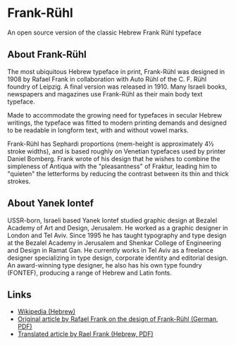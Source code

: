 # Frank-Rühl
An open source version of the classic Hebrew Frank Rühl typeface

## About Frank-Rühl

The most ubiquitous Hebrew typeface in print, Frank-Rühl was designed in 1908 by Rafael Frank in collaboration with Auto Rühl of the C. F. Rühl foundry of Leipzig. A final version was released in 1910. Many Israeli books, newspapers and magazines use Frank-Rühl as their main body text typeface.

Made to accommodate the growing need for typefaces in secular Hebrew writings, the typeface was fitted to modern printing demands and designed to be readable in longform text, with and without vowel marks.

Frank-Rühl has Sephardi proportions (mem-height is approximately 4½ stroke widths), and is based roughly on Venetian typefaces used by printer Daniel Bomberg. Frank wrote of his design that he wishes to combine the simpleness of Antiqua with the "pleasantness" of Fraktur, leading him to "quieten" the letterforms by reducing the contrast between its thin and thick strokes.

## About Yanek Iontef

USSR-born, Israeli based Yanek Iontef studied graphic design at Bezalel Academy of Art and Design, Jerusalem. He worked as a graphic designer in London and Tel Aviv. Since 1995 he has taught typography and type design at the Bezalel Academy in Jerusalem and Shenkar College of Engineering and Design in Ramat Gan. He currently works in Tel Aviv as a freelance designer specializing in type design, corporate identity and editorial design. An award-winning type designer, he also has his own type foundry (FONTEF), producing a range of Hebrew and Latin fonts.

## Links

* [Wikipedia (Hebrew)](https://he.wikipedia.org/wiki/%D7%A4%D7%A8%D7%A0%D7%A7-%D7%A8%D7%99%D7%94%D7%9C)
* [Original article by Rafael Frank on the design of Frank-Rühl (German, PDF)](http://www.tau.ac.il/~stoledo/fonts/frank-scanned.pdf)
* [Translated article by Rael Frank (Hebrew, PDF)](http://www.tau.ac.il/~stoledo/fonts/frank-hebrew.pdf)
